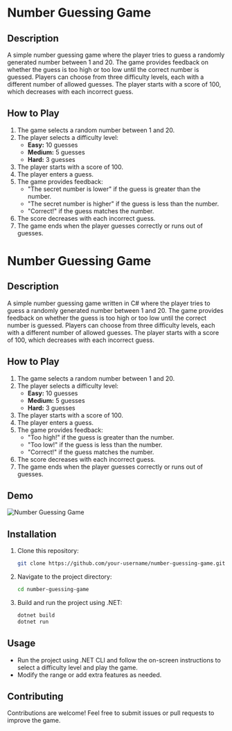 # Number Guessing Game

## Description

A simple number guessing game where the player tries to guess a randomly generated number between 1 and 20. The game provides feedback on whether the guess is too high or too low until the correct number is guessed. Players can choose from three difficulty levels, each with a different number of allowed guesses. The player starts with a score of 100, which decreases with each incorrect guess.

## How to Play

1. The game selects a random number between 1 and 20.
2. The player selects a difficulty level:
   - **Easy:** 10 guesses
   - **Medium:** 5 guesses
   - **Hard:** 3 guesses
3. The player starts with a score of 100.
4. The player enters a guess.
5. The game provides feedback:
   - "The secret number is lower" if the guess is greater than the number.
   - "The secret number is higher" if the guess is less than the number.
   - "Correct!" if the guess matches the number.
6. The score decreases with each incorrect guess.
7. The game ends when the player guesses correctly or runs out of guesses.

# Number Guessing Game

## Description

A simple number guessing game written in C# where the player tries to guess a randomly generated number between 1 and 20. The game provides feedback on whether the guess is too high or too low until the correct number is guessed. Players can choose from three difficulty levels, each with a different number of allowed guesses. The player starts with a score of 100, which decreases with each incorrect guess.

## How to Play

1. The game selects a random number between 1 and 20.
2. The player selects a difficulty level:
   - **Easy:** 10 guesses
   - **Medium:** 5 guesses
   - **Hard:** 3 guesses
3. The player starts with a score of 100.
4. The player enters a guess.
5. The game provides feedback:
   - "Too high!" if the guess is greater than the number.
   - "Too low!" if the guess is less than the number.
   - "Correct!" if the guess matches the number.
6. The score decreases with each incorrect guess.
7. The game ends when the player guesses correctly or runs out of guesses.

## Demo

![Number Guessing Game](https://i.imgur.com/k8uANRN.gif)

## Installation

1. Clone this repository:
   ```sh
   git clone https://github.com/your-username/number-guessing-game.git
   ```
2. Navigate to the project directory:
   ```sh
   cd number-guessing-game
   ```
3. Build and run the project using .NET:
   ```sh
   dotnet build
   dotnet run 
   ```

## Usage

- Run the project using .NET CLI and follow the on-screen instructions to select a difficulty level and play the game.
- Modify the range or add extra features as needed.

## Contributing

Contributions are welcome! Feel free to submit issues or pull requests to improve the game.


